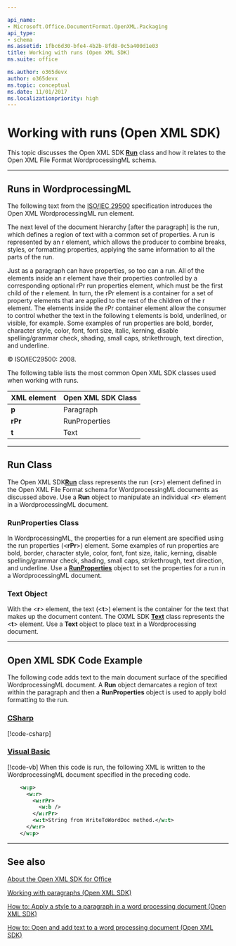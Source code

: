 ```yaml
---

api_name:
- Microsoft.Office.DocumentFormat.OpenXML.Packaging
api_type:
- schema
ms.assetid: 1fbc6d30-bfe4-4b2b-8fd8-0c5a400d1e03
title: Working with runs (Open XML SDK)
ms.suite: office

ms.author: o365devx
author: o365devx
ms.topic: conceptual
ms.date: 11/01/2017
ms.localizationpriority: high
---
```

# Working with runs (Open XML SDK)

This topic discusses the Open XML SDK **[Run](https://msdn.microsoft.com/library/office/documentformat.openxml.wordprocessing.run.aspx)** class and how it relates to the Open
XML File Format WordprocessingML schema.


---------------------------------------------------------------------------------
## Runs in WordprocessingML 
The following text from the [ISO/IEC
29500](https://www.iso.org/standard/71691.html) specification
introduces the Open XML WordprocessingML run element.

The next level of the document hierarchy [after the paragraph] is the
run, which defines a region of text with a common set of properties. A
run is represented by an r element, which allows the producer to combine
breaks, styles, or formatting properties, applying the same information
to all the parts of the run.

Just as a paragraph can have properties, so too can a run. All of the
elements inside an r element have their properties controlled by a
corresponding optional rPr run properties element, which must be the
first child of the r element. In turn, the rPr element is a container
for a set of property elements that are applied to the rest of the
children of the r element. The elements inside the rPr container element
allow the consumer to control whether the text in the following t
elements is bold, underlined, or visible, for example. Some examples of
run properties are bold, border, character style, color, font, font
size, italic, kerning, disable spelling/grammar check, shading, small
caps, strikethrough, text direction, and underline.

© ISO/IEC29500: 2008.

The following table lists the most common Open XML SDK classes used when
working with runs.


| **XML element** | **Open XML SDK Class** |
|-----------------|----------------------------|
|      **p**      |         Paragraph          |
|     **rPr**     |       RunProperties        |
|      **t**      |            Text            |

---------------------------------------------------------------------------------
## Run Class 
The Open XML SDK<strong>[Run](https://msdn.microsoft.com/library/office/documentformat.openxml.wordprocessing.run.aspx)</strong> class represents the run (\<**r**\>) element defined in the Open XML File Format
schema for WordprocessingML documents as discussed above. Use a **Run** object to manipulate an individual \<**r**\> element in a WordprocessingML document.

### RunProperties Class

In WordprocessingML, the properties for a run element are specified
using the run properties (\<**rPr**\>) element.
Some examples of run properties are bold, border, character style,
color, font, font size, italic, kerning, disable spelling/grammar check,
shading, small caps, strikethrough, text direction, and underline. Use a
**[RunProperties](https://msdn.microsoft.com/library/office/documentformat.openxml.wordprocessing.runproperties.aspx)** object to set the properties
for a run in a WordprocessingML document.

### Text Object

With the \<**r**\> element, the text (\<**t**\>) element is the container for the text that
makes up the document content. The OXML SDK **[Text](https://msdn.microsoft.com/library/office/documentformat.openxml.wordprocessing.text.aspx)** class represents the \<**t**\> element. Use a **Text** object to place text in a Wordprocessing
document.


--------------------------------------------------------------------------------
## Open XML SDK Code Example 
The following code adds text to the main document surface of the
specified WordprocessingML document. A **Run**
object demarcates a region of text within the paragraph and then a **RunProperties** object is used to apply bold
formatting to the run.

### [CSharp](#tab/cs)
[!code-csharp[](../samples/word/working_with_runs/cs/Program.cs)]

### [Visual Basic](#tab/vb)
[!code-vb[](../samples/word/working_with_runs/vb/Program.vb)]
When this code is run, the following XML is written to the
WordprocessingML document specified in the preceding code.

```xml
    <w:p>
      <w:r>
        <w:rPr>
          <w:b />
        </w:rPr>
        <w:t>String from WriteToWordDoc method.</w:t>
      </w:r>
    </w:p>
```

--------------------------------------------------------------------------------
## See also 


[About the Open XML SDK for Office](about-the-open-xml-sdk.md)  

[Working with paragraphs (Open XML SDK)](working-with-paragraphs.md)  

[How to: Apply a style to a paragraph in a word processing document (Open XML SDK)](how-to-apply-a-style-to-a-paragraph-in-a-word-processing-document.md)  

[How to: Open and add text to a word processing document (Open XML SDK)](how-to-open-and-add-text-to-a-word-processing-document.md)  
